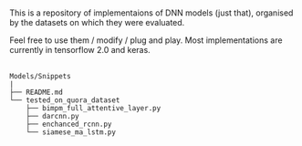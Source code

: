 <br>This is a repository of implementaions of DNN models (just that), organised by the datasets on which they were evaluated. 

Feel free to use them / modify / plug and play. Most implementations are currently in tensorflow 2.0 and keras.<br><br>


```
Models/Snippets
|
├── README.md
└── tested_on_quora_dataset
    ├── bimpm_full_attentive_layer.py
    ├── darcnn.py
    ├── enchanced_rcnn.py
    └── siamese_ma_lstm.py
```